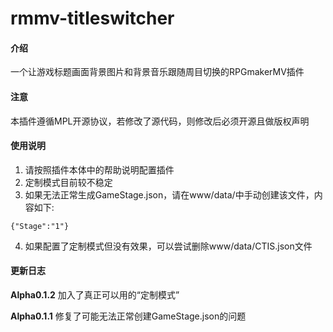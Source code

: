 # rmmv-titleswitcher

#### 介绍
一个让游戏标题画面背景图片和背景音乐跟随周目切换的RPGmakerMV插件

#### 注意
本插件遵循MPL开源协议，若修改了源代码，则修改后必须开源且做版权声明

#### 使用说明

1.  请按照插件本体中的帮助说明配置插件
2.  定制模式目前较不稳定
3.  如果无法正常生成GameStage.json，请在www/data/中手动创建该文件，内容如下:

```
{"Stage":"1"}
```

4.  如果配置了定制模式但没有效果，可以尝试删除www/data/CTIS.json文件

#### 更新日志

**Alpha0.1.2** 
加入了真正可以用的“定制模式”

 **Alpha0.1.1** 
修复了可能无法正常创建GameStage.json的问题
